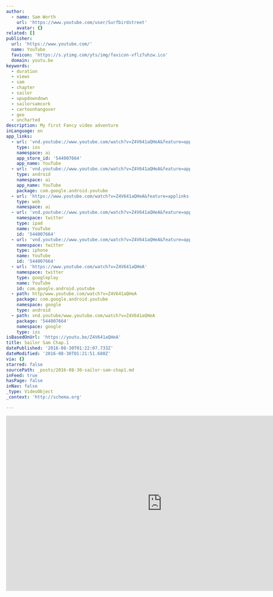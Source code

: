 ```yaml
---
author:
  - name: Sam Worth
    url: 'https://www.youtube.com/user/Surfbirdstreet'
    avatar: {}
related: []
publisher:
  url: 'https://www.youtube.com/'
  name: YouTube
  favicon: 'https://s.ytimg.com/yts/img/favicon-vflz7uhzw.ico'
  domain: youtu.be
keywords:
  - duration
  - views
  - sam
  - chapter
  - sailor
  - upupdowndown
  - sailorsamcork
  - cartoonhangover
  - geo
  - uncharted
description: My first Fancy video adventure
inLanguage: en
app_links:
  - url: 'vnd.youtube://www.youtube.com/watch?v=Z4V641aQHeA&feature=applinks'
    type: ios
    namespace: ai
    app_store_id: '544007664'
    app_name: YouTube
  - url: 'vnd.youtube://www.youtube.com/watch?v=Z4V641aQHeA&feature=applinks'
    type: android
    namespace: ai
    app_name: YouTube
    package: com.google.android.youtube
  - url: 'https://www.youtube.com/watch?v=Z4V641aQHeA&feature=applinks'
    type: web
    namespace: ai
  - url: 'vnd.youtube://www.youtube.com/watch?v=Z4V641aQHeA&feature=applinks'
    namespace: twitter
    type: ipad
    name: YouTube
    id: '544007664'
  - url: 'vnd.youtube://www.youtube.com/watch?v=Z4V641aQHeA&feature=applinks'
    namespace: twitter
    type: iphone
    name: YouTube
    id: '544007664'
  - url: 'https://www.youtube.com/watch?v=Z4V641aQHeA'
    namespace: twitter
    type: googleplay
    name: YouTube
    id: com.google.android.youtube
  - path: http/www.youtube.com/watch?v=Z4V641aQHeA
    package: com.google.android.youtube
    namespace: google
    type: android
  - path: vnd.youtube/www.youtube.com/watch?v=Z4V641aQHeA
    package: '544007664'
    namespace: google
    type: ios
isBasedOnUrl: 'https://youtu.be/Z4V641aQHeA'
title: Sailor Sam Chap.1
datePublished: '2016-08-30T01:22:07.733Z'
dateModified: '2016-08-30T01:21:51.680Z'
via: {}
starred: false
sourcePath: _posts/2016-08-30-sailor-sam-chap1.md
inFeed: true
hasPage: false
inNav: false
_type: VideoObject
_context: 'http://schema.org'

---
```

<iframe src="https://cdn.embedly.com/widgets/media.html?src=https%3A%2F%2Fwww.youtube.com%2Fembed%2FZ4V641aQHeA%3Ffeature%3Doembed&amp;url=http%3A%2F%2Fwww.youtube.com%2Fwatch%3Fv%3DZ4V641aQHeA&amp;image=https%3A%2F%2Fi.ytimg.com%2Fvi%2FZ4V641aQHeA%2Fhqdefault.jpg&amp;key=b7d04c9b404c499eba89ee7072e1c4f7&amp;type=text%2Fhtml&amp;schema=youtube" width="854" height="480" scrolling="no" frameborder="0" allowfullscreen="" style=""></iframe>